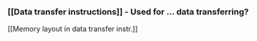 
### [[Data transfer instructions]] - Used for ... data transferring?
[[Memory layout in data transfer instr.]]
